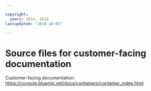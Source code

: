 ```yaml
---

copyright:
  years: 2014, 2018
lastupdated: "2018-10-01"

---
```



# Source files for customer-facing documentation

Customer-facing documentation: https://console.bluemix.net/docs/containers/container_index.html



